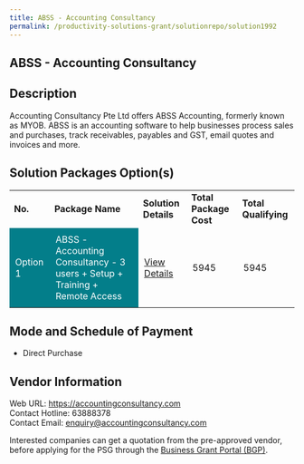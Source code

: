 ```yaml
---
title: ABSS - Accounting Consultancy
permalink: /productivity-solutions-grant/solutionrepo/solution1992
---
```


## ABSS - Accounting Consultancy

## Description

Accounting Consultancy Pte Ltd offers ABSS Accounting, formerly known as MYOB. ABSS is an accounting software to help businesses process sales and purchases, track receivables, payables and GST, email quotes and invoices and more.

## Solution Packages Option(s)

<table>
<tr>
<td><b>No.</b></td>
<td><b>Package Name</b></td>
<td><b>Solution Details</b></td>
<td><b>Total Package Cost</b></td>
<td><b>Total Qualifying</b></td>
</tr>
<tr>
<td style='padding: 10px; background-color: #037E8A; color: #FFFFFF;'>Option 1</td>
<td style='padding: 10px; background-color: #037E8A; color: #FFFFFF;'>ABSS - Accounting Consultancy - 3 users + Setup + Training + Remote Access</td>
<td style='padding: 10px;'><a href='https://www.gobusiness.gov.sg/images/psg/20200714_Desensitised_Annex_3__Part_5.pdf' target='_blank'>View Details</a></td>
<td style='padding: 10px;'>5945</td>
<td style='padding: 10px;'>5945</td>
</tr>
</table>

## Mode and Schedule of Payment

 - Direct Purchase

## Vendor Information

 Web URL: https://accountingconsultancy.com <br>Contact Hotline: 63888378 <br>Contact Email: enquiry@accountingconsultancy.com <br>

Interested companies can get a quotation from the pre-approved vendor, before applying for the PSG through the <a href='https://www.businessgrants.gov.sg/' target='_blank' rel='noopener'>Business Grant Portal (BGP)</a>.

<script src="/jquery/resize-tables.js"></script>
